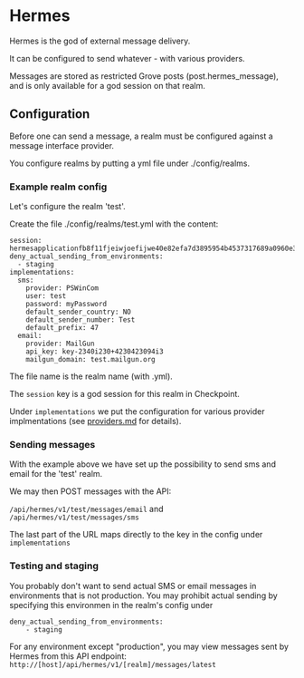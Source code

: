 Hermes
======

Hermes is the god of external message delivery.

It can be configured to send whatever - with various providers.

Messages are stored as restricted Grove posts (post.hermes_message), and is only available for a god session on that realm.

## Configuration

Before one can send a message, a realm must be configured against a message interface provider.

You configure realms by putting a yml file under ./config/realms.

### Example realm config

Let's configure the realm 'test'.

Create the file ./config/realms/test.yml with the content:

  ```
  session: hermesapplicationfb8f11fjeiwjoefijwe40e82efa7d3895954b4537317689a0960e35c67076
  deny_actual_sending_from_environments:
    - staging
  implementations:
    sms:
      provider: PSWinCom
      user: test
      password: myPassword
      default_sender_country: NO
      default_sender_number: Test
      default_prefix: 47
    email:
      provider: MailGun
      api_key: key-2340i230+4230423094i3
      mailgun_domain: test.mailgun.org

  ```

The file name is the realm name (with .yml).

The ``session`` key is a god session for this realm in Checkpoint.

Under ``implementations`` we put the configuration for various provider implmentations (see [providers.md](./providers.md) for details).

### Sending messages

With the example above we have set up the possibility to send sms and email for the 'test' realm.

We may then POST messages with the API:

``/api/hermes/v1/test/messages/email`` and ``/api/hermes/v1/test/messages/sms``

The last part of the URL maps directly to the key in the config under ``implementations``

### Testing and staging

You probably don't want to send actual SMS or email messages in environments that is not production.
You may prohibit actual sending by specifying this environmen in the realm's config under
```
deny_actual_sending_from_environments:
    - staging
```
For any environment except "production", you may view messages sent by Hermes from this API endpoint:
``http://[host]/api/hermes/v1/[realm]/messages/latest``
